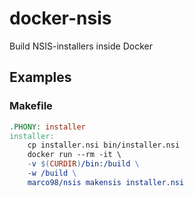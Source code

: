 # docker-nsis

Build NSIS-installers inside Docker

## Examples

### Makefile

```makefile
.PHONY: installer
installer:
    cp installer.nsi bin/installer.nsi
    docker run --rm -it \
    -v $(CURDIR)/bin:/build \
    -w /build \
    marco98/nsis makensis installer.nsi
```
